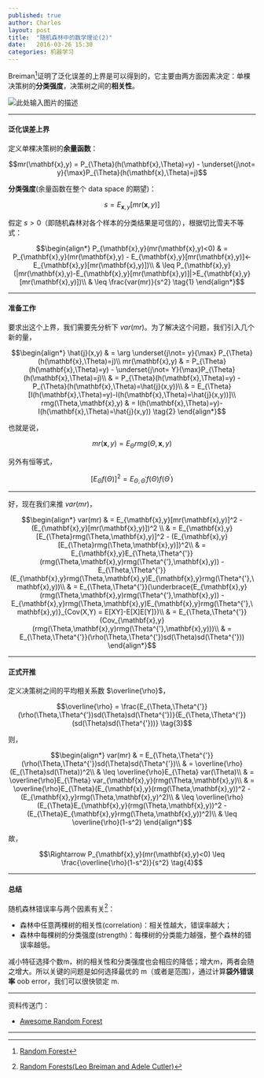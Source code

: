 ```yaml
---
published: true
author: Charles
layout: post
title:  "随机森林中的数学理论(2)"
date:   2016-03-26 15:30
categories: 机器学习
---
```


Breiman[^1]证明了泛化误差的上界是可以得到的，它主要由两方面因素决定：单棵决策树的**分类强度**，决策树之间的**相关性**。

![此处输入图片的描述][1]

----------

#### 泛化误差上界
定义单棵决策树的**余量函数**：

$$mr(\mathbf{x},y) = P_{\Theta}(h(\mathbf{x},\Theta)=y) - \underset{j\not= y}{\max}P_{\Theta}(h(\mathbf{x},\Theta)=j)$$

**分类强度**(余量函数在整个 data space 的期望)：

$$s = E_{\mathbf{x},y}[mr(\mathbf{x},y)]$$

假定 $s>0$（即随机森林对各个样本的分类结果是可信的），根据切比雪夫不等式：

$$\begin{align*}
P_{\mathbf{x},y}(mr(\mathbf{x},y)<0) & = P_{\mathbf{x},y}(mr(\mathbf{x},y) - E_{\mathbf{x},y}[mr(\mathbf{x},y)]<-E_{\mathbf{x},y}[mr(\mathbf{x},y)])\\
& \leq P_{\mathbf{x},y}(|mr(\mathbf{x},y)-E_{\mathbf{x},y}[mr(\mathbf{x},y)]|>E_{\mathbf{x},y}[mr(\mathbf{x},y)])\\
& \leq \frac{var(mr)}{s^2} \tag{1}
\end{align*}$$


----------

#### 准备工作
要求出这个上界，我们需要先分析下 $var(mr)$。为了解决这个问题，我们引入几个新的量，

$$\begin{align*}
\hat{j}(x,y) & = \arg \underset{j\not= y}{\max} P_{\Theta}(h(\mathbf{x},\Theta)=j)\\
mr(\mathbf{x},y) & = P_{\Theta}(h(\mathbf{x},\Theta)=y) - \underset{j\not= Y}{\max}P_{\Theta}(h(\mathbf{x},\Theta)=j)\\
& = P_{\Theta}(h(\mathbf{x},\Theta)=y) - P_{\Theta}(h(\mathbf{x},\Theta)=\hat{j}(x,y))\\
& = E_{\Theta}[I(h(\mathbf{x},\Theta)=y)-I(h(\mathbf{x},\Theta)=\hat{j}(x,y))]\\
rmg(\Theta,\mathbf{x},y) & = I(h(\mathbf{x},\Theta)=y)-I(h(\mathbf{x},\Theta)=\hat{j}(x,y)) \tag{2}
\end{align*}$$

也就是说，

$$mr(\mathbf{x},y) = E_{\Theta}rmg(\Theta,\mathbf{x},y)$$

另外有恒等式，

$$[E_{\Theta}f(\Theta)]^2 = E_{\Theta,\Theta^{'}}f(\Theta)f(\Theta^{'})$$

----------

好，现在我们来推 $var(mr)$，

$$\begin{align*}
var(mr) & = E_{\mathbf{x},y}[mr(\mathbf{x},y)]^2 - (E_{\mathbf{x},y}[mr(\mathbf{x},y)])^2 \\
& = E_{\mathbf{x},y}[E_{\Theta}rmg(\Theta,\mathbf{x},y)]^2 - (E_{\mathbf{x},y}[E_{\Theta}rmg(\Theta,\mathbf{x},y)])^2\\
& = E_{\mathbf{x},y}E_{\Theta,\Theta^{'}}(rmg(\Theta,\mathbf{x},y)rmg(\Theta^{'},\mathbf{x},y)) - E_{\Theta,\Theta^{'}}(E_{\mathbf{x},y}rmg(\Theta,\mathbf{x},y)E_{\mathbf{x},y}rmg(\Theta^{'},\mathbf{x},y))\\
& = E_{\Theta,\Theta^{'}}(\underbrace{E_{\mathbf{x},y}(rmg(\Theta,\mathbf{x},y)rmg(\Theta^{'},\mathbf{x},y)) - E_{\mathbf{x},y}rmg(\Theta,\mathbf{x},y)E_{\mathbf{x},y}rmg(\Theta^{'},\mathbf{x},y)}_{Cov(X,Y) = E[XY]-E[X]E[Y]})\\
& = E_{\Theta,\Theta^{'}}(Cov_{\mathbf{x},y}(rmg(\Theta,\mathbf{x},y)rmg(\Theta^{'},\mathbf{x},y)))\\
& = E_{\Theta,\Theta^{'}}(\rho(\Theta,\Theta^{'})sd(\Theta)sd(\Theta^{'}))
\end{align*}$$


----------

#### 正式开推
定义决策树之间的平均相关系数 $\overline{\rho}$，

$$\overline{\rho} = \frac{E_{\Theta,\Theta^{'}}(\rho(\Theta,\Theta^{'})sd(\Theta)sd(\Theta^{'})}{E_{\Theta,\Theta^{'}}(sd(\Theta)sd(\Theta^{'}))} \tag{3}$$

则，

$$\begin{align*}
var(mr) & = E_{\Theta,\Theta^{'}}(\rho(\Theta,\Theta^{'})sd(\Theta)sd(\Theta^{'})\\
& = \overline{\rho}(E_{\Theta}sd(\Theta))^2\\
& \leq \overline{\rho}E_{\Theta} var(\Theta)\\
& = \overline{\rho}E_{\Theta} var_{\mathbf{x},y}(rmg(\Theta,\mathbf{x},y)\\
& = \overline{\rho}E_{\Theta}(E_{\mathbf{x},y}(rmg(\Theta,\mathbf{x},y))^2 - (E_{\mathbf{x},y}rmg(\Theta,\mathbf{x},y)^2)\\
& \leq \overline{\rho}(E_{\Theta}E_{\mathbf{x},y}(rmg(\Theta,\mathbf{x},y))^2 - (E_{\Theta}E_{\mathbf{x},y}rmg(\Theta,\mathbf{x},y))^2)\\
& \leq \overline{\rho}(1-s^2)
\end{align*}$$

故，

$$\Rightarrow  P_{\mathbf{x},y}(mr(\mathbf{x},y)<0) \leq \frac{\overline{\rho}(1-s^2)}{s^2} \tag{4}$$

----------

#### 总结
随机森林错误率与两个因素有关[^2]：

 - 森林中任意两棵树的相关性(correlation)：相关性越大，错误率越大；
 - 森林中每棵树的分类强度(strength)：每棵树的分类能力越强，整个森林的错误率越低。

减小特征选择个数m，树的相关性和分类强度也会相应的降低；增大m，两者会随之增大。所以关键的问题是如何选择最优的 m（或者是范围），通过计算**袋外错误率** oob error，我们可以很快锁定 m.

----------

资料传送门：

- [Awesome Random Forest](https://github.com/kjw0612/awesome-random-forest)

----------


[^1]: [Random Forest](https://www.stat.berkeley.edu/~breiman/randomforest2001.pdf)
[^2]: [Random Forests(Leo Breiman and Adele Cutler)](http://www.stat.berkeley.edu/~breiman/RandomForests/cc_home.htm#inter)

[1]: http://7xjbdi.com1.z0.glb.clouddn.com/tree_RF.png?imageView2/2/w/400